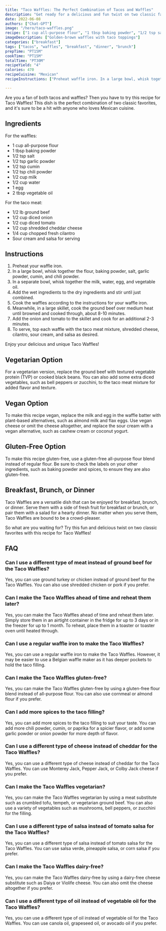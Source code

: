 ```yaml
---
title: "Taco Waffles: The Perfect Combination of Tacos and Waffles"
description: "Get ready for a delicious and fun twist on two classic favorites with this recipe for Taco Waffles. Perfect for any meal, this dish is sure to be a crowd-pleaser."
date: 2022-06-08
authors: ["Chat-GPT"]
image: "/hero/taco-waffles.png"
recipe: ["1 cup all-purpose flour", "1 tbsp baking powder", "1/2 tsp salt", "1/2 tsp garlic powder", "1/2 tsp cumin", "1/2 tsp chili powder", "1/2 cup milk", "1/2 cup water", "1 egg", "2 tbsp vegetable oil", "1/2 lb ground beef", "1/2 cup diced onion", "1/2 cup diced tomato", "1/2 cup shredded cheddar cheese", "1/4 cup chopped fresh cilantro", "Sour cream and salsa for serving"]
imageDescription: ["Golden-brown waffles with taco toppings"]
categories: ["breakfast"]
tags: ["tacos", "waffles", "breakfast", "dinner", "brunch"]
prepTime: "PT15M"
cookTime: "PT15M"
totalTime: "PT30M"
recipeYield: "4"
calories: 470
recipeCuisine: "Mexican"
recipeInstructions: ["Preheat waffle iron. In a large bowl, whisk together flour, baking powder, salt, garlic powder, cumin, and chili powder. In a separate bowl, whisk together milk, water, egg, and vegetable oil. Add wet ingredients to dry ingredients and stir until just combined. Cook waffles according to waffle iron instructions. Meanwhile, in a large skillet, cook ground beef over medium heat until browned and cooked through, about 8-10 minutes. Add onion and tomato and cook for an additional 2-3 minutes. To serve, top each waffle with taco meat mixture, shredded cheese, cilantro, sour cream, and salsa as desired."]

---
```


Are you a fan of both tacos and waffles? Then you have to try this recipe for Taco Waffles! This dish is the perfect combination of two classic favorites, and it's sure to be a hit with anyone who loves Mexican cuisine.

## Ingredients

For the waffles:
- 1 cup all-purpose flour
- 1 tbsp baking powder
- 1/2 tsp salt
- 1/2 tsp garlic powder
- 1/2 tsp cumin
- 1/2 tsp chili powder
- 1/2 cup milk
- 1/2 cup water
- 1 egg
- 2 tbsp vegetable oil

For the taco meat:
- 1/2 lb ground beef
- 1/2 cup diced onion
- 1/2 cup diced tomato
- 1/2 cup shredded cheddar cheese
- 1/4 cup chopped fresh cilantro
- Sour cream and salsa for serving

## Instructions

1. Preheat your waffle iron.
2. In a large bowl, whisk together the flour, baking powder, salt, garlic powder, cumin, and chili powder.
3. In a separate bowl, whisk together the milk, water, egg, and vegetable oil.
4. Add the wet ingredients to the dry ingredients and stir until just combined.
5. Cook the waffles according to the instructions for your waffle iron.
6. Meanwhile, in a large skillet, cook the ground beef over medium heat until browned and cooked through, about 8-10 minutes.
7. Add the onion and tomato to the skillet and cook for an additional 2-3 minutes.
8. To serve, top each waffle with the taco meat mixture, shredded cheese, cilantro, sour cream, and salsa as desired.

Enjoy your delicious and unique Taco Waffles!

## Vegetarian Option

For a vegetarian version, replace the ground beef with textured vegetable protein (TVP) or cooked black beans. You can also add some extra diced vegetables, such as bell peppers or zucchini, to the taco meat mixture for added flavor and texture.

## Vegan Option

To make this recipe vegan, replace the milk and egg in the waffle batter with plant-based alternatives, such as almond milk and flax eggs. Use vegan cheese or omit the cheese altogether, and replace the sour cream with a vegan alternative, such as cashew cream or coconut yogurt.

## Gluten-Free Option

To make this recipe gluten-free, use a gluten-free all-purpose flour blend instead of regular flour. Be sure to check the labels on your other ingredients, such as baking powder and spices, to ensure they are also gluten-free.

## Breakfast, Brunch, or Dinner

Taco Waffles are a versatile dish that can be enjoyed for breakfast, brunch, or dinner. Serve them with a side of fresh fruit for breakfast or brunch, or pair them with a salad for a hearty dinner. No matter when you serve them, Taco Waffles are bound to be a crowd-pleaser.

So what are you waiting for? Try this fun and delicious twist on two classic favorites with this recipe for Taco Waffles!

## FAQ

### Can I use a different type of meat instead of ground beef for the Taco Waffles?

Yes, you can use ground turkey or chicken instead of ground beef for the Taco Waffles. You can also use shredded chicken or pork if you prefer.

### Can I make the Taco Waffles ahead of time and reheat them later?

Yes, you can make the Taco Waffles ahead of time and reheat them later. Simply store them in an airtight container in the fridge for up to 3 days or in the freezer for up to 1 month. To reheat, place them in a toaster or toaster oven until heated through.

### Can I use a regular waffle iron to make the Taco Waffles?

Yes, you can use a regular waffle iron to make the Taco Waffles. However, it may be easier to use a Belgian waffle maker as it has deeper pockets to hold the taco filling.

### Can I make the Taco Waffles gluten-free?

Yes, you can make the Taco Waffles gluten-free by using a gluten-free flour blend instead of all-purpose flour. You can also use cornmeal or almond flour if you prefer.

### Can I add more spices to the taco filling?

Yes, you can add more spices to the taco filling to suit your taste. You can add more chili powder, cumin, or paprika for a spicier flavor, or add some garlic powder or onion powder for more depth of flavor.

### Can I use a different type of cheese instead of cheddar for the Taco Waffles?

Yes, you can use a different type of cheese instead of cheddar for the Taco Waffles. You can use Monterey Jack, Pepper Jack, or Colby Jack cheese if you prefer.

### Can I make the Taco Waffles vegetarian?

Yes, you can make the Taco Waffles vegetarian by using a meat substitute such as crumbled tofu, tempeh, or vegetarian ground beef. You can also use a variety of vegetables such as mushrooms, bell peppers, or zucchini for the filling.

### Can I use a different type of salsa instead of tomato salsa for the Taco Waffles?

Yes, you can use a different type of salsa instead of tomato salsa for the Taco Waffles. You can use salsa verde, pineapple salsa, or corn salsa if you prefer.

### Can I make the Taco Waffles dairy-free?

Yes, you can make the Taco Waffles dairy-free by using a dairy-free cheese substitute such as Daiya or Violife cheese. You can also omit the cheese altogether if you prefer.

### Can I use a different type of oil instead of vegetable oil for the Taco Waffles?

Yes, you can use a different type of oil instead of vegetable oil for the Taco Waffles. You can use canola oil, grapeseed oil, or avocado oil if you prefer.